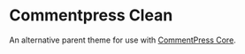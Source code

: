 # Commentpress Clean

An alternative parent theme for use with [CommentPress Core](https://wordpress.org/plugins/commentpress-core/).
